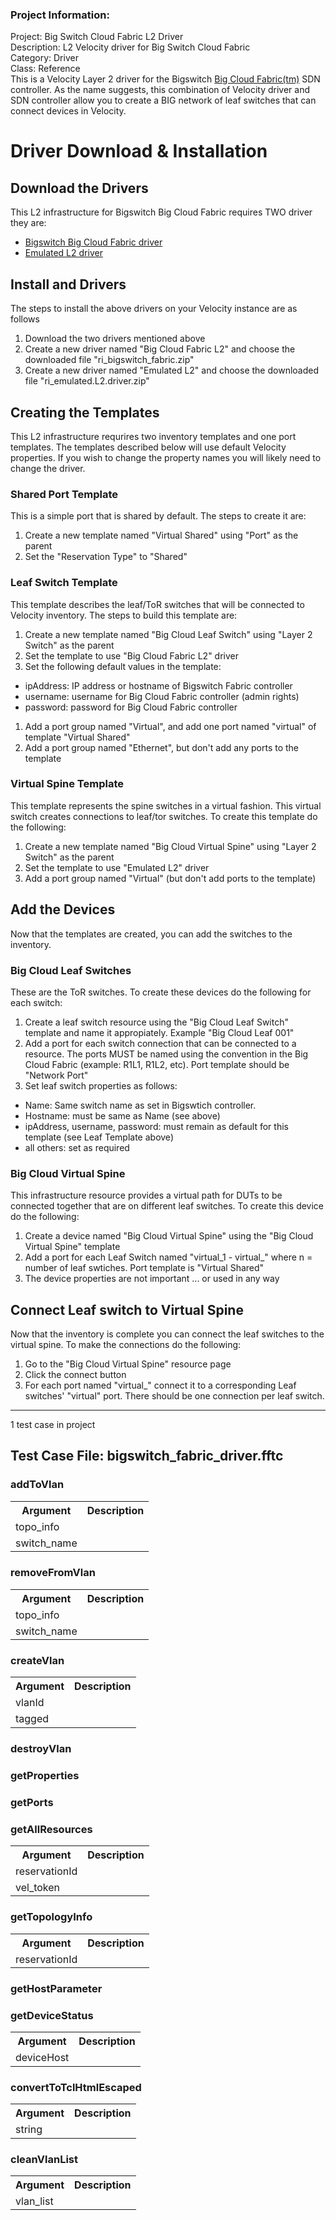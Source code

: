 ### Project Information:
Project: Big Switch Cloud Fabric L2 Driver    
Description: L2 Velocity driver for Big Switch Cloud Fabric    
Category: Driver    
Class: Reference    
This is a Velocity Layer 2 driver for the Bigswitch [Big Cloud Fabric(tm)](https://www.bigswitch.com/products/big-cloud-fabric) SDN controller. As the name suggests, this combination of Velocity driver and SDN controller allow you to create a BIG network of leaf switches that can connect devices in Velocity.    
# Driver Download & Installation  
## Download the Drivers  
This L2 infrastructure for Bigswitch Big Cloud Fabric requires TWO driver they are:    
* [Bigswitch Big Cloud Fabric driver](https://developer.spirent.com/zips/velocity/ri_bigswitch_fabric.zip)  
* [Emulated L2 driver](https://developer.spirent.com/zips/velocity/ri_emulated.L2.driver.zip)    
## Install and  Drivers  
The steps to install the above drivers on your Velocity instance are as follows    
1. Download the two drivers mentioned above  
1. Create a new driver named "Big Cloud Fabric L2" and choose the downloaded file "ri_bigswitch_fabric.zip"  
1. Create a new driver named "Emulated L2" and choose the downloaded file "ri_emulated.L2.driver.zip"  
## Creating the Templates  
This L2 infrastructure requrires two inventory templates and one port templates. The templates described below will use default Velocity properties. If you wish to change the property names you will likely need to change the driver.    
### Shared Port Template  
This is a simple port that is shared by default. The steps to create it are:    
1. Create a new template named "Virtual Shared" using "Port" as the parent  
1. Set the "Reservation Type" to "Shared"  
### Leaf Switch Template  
This template describes the leaf/ToR switches that will be connected to Velocity inventory. The steps to build this template are:    
1. Create a new template named "Big Cloud Leaf Switch" using "Layer 2 Switch" as the parent  
1. Set the template to use "Big Cloud Fabric L2" driver  
1. Set the following default values in the template:  
  - ipAddress: IP address or hostname of Bigswitch Fabric controller  
  - username: username for Big Cloud Fabric controller (admin rights)  
  - password: password for Big Cloud Fabric controller  
1. Add a port group named "Virtual", and add one port named "virtual" of template "Virtual Shared"  
1. Add a port group named "Ethernet", but don't add any ports to the template  
### Virtual Spine Template  
This template represents the spine switches in a virtual fashion. This virtual switch creates connections to leaf/tor switches. To create this template do the following:    
1. Create a new template named "Big Cloud Virtual Spine" using "Layer 2 Switch" as the parent  
1. Set the template to use "Emulated L2" driver  
1. Add a port group named "Virtual" (but don't add ports to the template)  
## Add the Devices  
Now that the templates are created, you can add the switches to the inventory.    
### Big Cloud Leaf Switches  
These are the ToR switches. To create these devices do the following for each switch:    
1. Create a leaf switch resource using the "Big Cloud Leaf Switch" template and name it appropiately. Example "Big Cloud Leaf 001"  
1. Add a port for each switch connection that can be connected to a resource. The ports MUST be named using the convention in the Big Cloud Fabric (example: R1L1, R1L2, etc).  Port template should be "Network Port"</li>  
1. Set leaf switch properties as follows:  
  - Name: Same switch name as set in Bigswtich controller.  
  - Hostname: must be same as Name (see above)  
  - ipAddress, username, password: must remain as default for this template (see Leaf Template above)  
  - all others: set as required  
### Big Cloud Virtual Spine  
This infrastructure resource provides a virtual path for DUTs to be connected together that are on different leaf switches. To create this device do the following:    
1. Create a device named "Big Cloud Virtual Spine" using the "Big Cloud Virtual Spine" template  
1. Add a port for each Leaf Switch named "virtual_1 - virtual_<n>" where n = number of leaf swtiches. Port template is "Virtual Shared"  
1. The device properties are not important ... or used in any way  
## Connect Leaf switch to Virtual Spine  
Now that the inventory is complete you can connect the leaf switches to the virtual spine. To make the connections do the following:    
1. Go to the "Big Cloud Virtual Spine" resource page  
1. Click the connect button  
1. For each port named "virtual_<n>" connect it to a corresponding Leaf switches' "virtual" port. There should be one connection per leaf switch.
 ----
1 test case in project
## Test Case File: bigswitch_fabric_driver.fftc
### addToVlan
<table><tr><th>Argument</th><th>Description</th></tr>
<tr><td>topo_info</td><tr></tr>
<tr><td>switch_name</td><tr></tr></table>

### removeFromVlan
<table><tr><th>Argument</th><th>Description</th></tr>
<tr><td>topo_info</td><tr></tr>
<tr><td>switch_name</td><tr></tr></table>

### createVlan
<table><tr><th>Argument</th><th>Description</th></tr>
<tr><td>vlanId</td><tr></tr>
<tr><td>tagged</td><tr></tr></table>

### destroyVlan
### getProperties
### getPorts
### getAllResources
<table><tr><th>Argument</th><th>Description</th></tr>
<tr><td>reservationId</td><tr></tr>
<tr><td>vel_token</td><tr></tr></table>

### getTopologyInfo
<table><tr><th>Argument</th><th>Description</th></tr>
<tr><td>reservationId</td><tr></tr></table>

### getHostParameter
### getDeviceStatus
<table><tr><th>Argument</th><th>Description</th></tr>
<tr><td>deviceHost</td><tr></tr></table>

### convertToTclHtmlEscaped
<table><tr><th>Argument</th><th>Description</th></tr>
<tr><td>string</td><tr></tr></table>

### cleanVlanList
<table><tr><th>Argument</th><th>Description</th></tr>
<tr><td>vlan_list</td><tr></tr></table>
